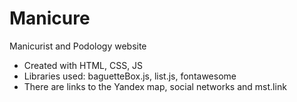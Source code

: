 # Manicure
Manicurist and Podology website
- Created with HTML, CSS, JS
- Libraries used: baguetteBox.js, list.js, fontawesome
- There are links to the Yandex map, social networks and mst.link
